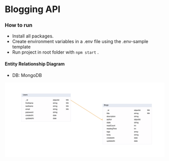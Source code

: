 # Blogging API

### How to run

- Install all packages.
- Create environment variables in a .env file using the .env-sample template
- Run project in root folder with `npm start` .

#### Entity Relationship Diagram

- DB: MongoDB

![Blog API ERD](ERD.png)
